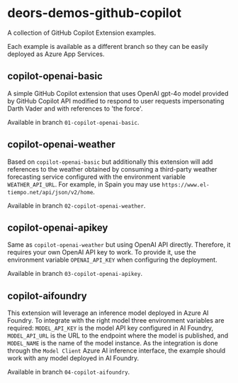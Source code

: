 # deors-demos-github-copilot

A collection of GitHub Copilot Extension examples.

Each example is available as a different branch so they can be easily deployed as Azure App Services.

## copilot-openai-basic

A simple GitHub Copilot extension that uses OpenAI gpt-4o model provided by GitHub Copilot API modified to respond to user requests impersonating Darth Vader and with references to 'the force'.

Available in branch `01-copilot-openai-basic`.

## copilot-openai-weather

Based on `copilot-openai-basic` but additionally this extension will add references to the weather obtained by consuming a third-party weather forecasting service configured with the environment variable `WEATHER_API_URL`. For example, in Spain you may use `https://www.el-tiempo.net/api/json/v2/home`.

Available in branch `02-copilot-openai-weather`.

## copilot-openai-apikey

Same as `copilot-openai-weather` but using OpenAI API directly. Therefore, it requires your own OpenAI API key to work. To provide it, use the environment variable `OPENAI_API_KEY` when configuring the deployment.

Available in branch `03-copilot-openai-apikey`.

## copilot-aifoundry

This extension will leverage an inference model deployed in Azure AI Foundry. To integrate with the right model three environment variables are required: `MODEL_API_KEY` is the model API key configured in AI Foundry, `MODEL_API_URL` is the URL to the endpoint where the model is published, and `MODEL_NAME` is the name of the model instance. As the integration is done through the `Model Client` Azure AI inference interface, the example should work with any model deployed in AI Foundry.

Available in branch `04-copilot-aifoundry`.

